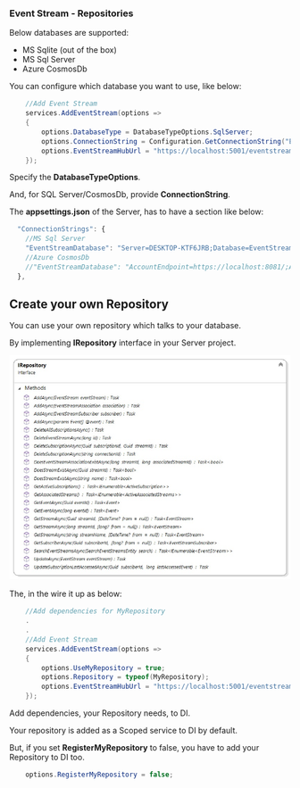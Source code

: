 ### Event Stream - Repositories

Below databases are supported:

* MS Sqlite (out of the box)
* MS Sql Server
* Azure CosmosDb

You can configure which database you want to use, like below:

```C#
    //Add Event Stream
    services.AddEventStream(options => 
    {
        options.DatabaseType = DatabaseTypeOptions.SqlServer;
        options.ConnectionString = Configuration.GetConnectionString("EventStreamDatabase");
        options.EventStreamHubUrl = "https://localhost:5001/eventstreamhub";
    });
```

Specify the **DatabaseTypeOptions**.

And, for SQL Server/CosmosDb, provide **ConnectionString**.

The **appsettings.json** of the Server, has to have a section like below:

```javascript
  "ConnectionStrings": {
    //MS Sql Server
    "EventStreamDatabase": "Server=DESKTOP-KTF6JRB;Database=EventStream;Trusted_Connection=True;"
    //Azure CosmosDb
    //"EventStreamDatabase": "AccountEndpoint=https://localhost:8081/;AccountKey=C2y6yDjf5/R+ob0N8A7Cgv30VRDJIWEHLM+4QDU5DE2nQ9nDuVTqobD4b8mGGyPMbIZnqyMsEcaGQy67XIw/Jw=="
  },
```

## Create your own Repository

You can use your own repository which talks to your database.

By implementing **IRepository** interface in your Server project.

![IRepository interface](/Docs/IRepository.jpg)

The, in the wire it up as below:

```C#
    //Add dependencies for MyRepository
    .
    .
    //Add Event Stream
    services.AddEventStream(options => 
    {        
        options.UseMyRepository = true;        
        options.Repository = typeof(MyRepository);
        options.EventStreamHubUrl = "https://localhost:5001/eventstreamhub";
    });
```

Add dependencies, your Repository needs, to DI.

Your repository is added as a Scoped service to DI by default.

But, if you set **RegisterMyRepository** to false, you have to add your Repository to DI too.

```C#
    options.RegisterMyRepository = false;
```